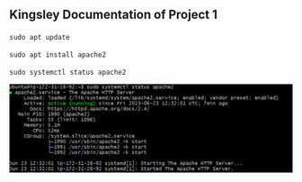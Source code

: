 ## Kingsley Documentation of Project 1

`sudo apt update`

`sudo apt install apache2`

`sudo systemctl status apache2`

![apache status](./images/apache-status.PNG)

